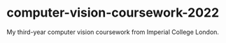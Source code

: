 # computer-vision-coursework-2022
My third-year computer vision coursework from Imperial College London.
